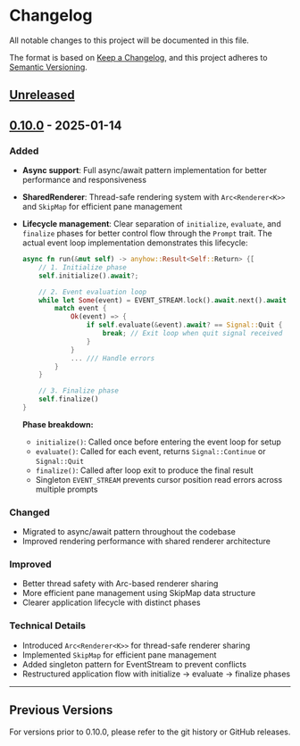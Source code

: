 # Changelog

All notable changes to this project will be documented in this file.

The format is based on [Keep a Changelog](https://keepachangelog.com/en/1.0.0/),
and this project adheres to [Semantic Versioning](https://semver.org/spec/v2.0.0.html).

## [Unreleased]

## [0.10.0] - 2025-01-14

### Added
- **Async support**: Full async/await pattern implementation for better performance and responsiveness
- **SharedRenderer**: Thread-safe rendering system with `Arc<Renderer<K>>` and `SkipMap` for efficient pane management
- **Lifecycle management**: Clear separation of `initialize`, `evaluate`, and `finalize` phases for better control flow through the `Prompt` trait. The actual event loop implementation demonstrates this lifecycle:
  
  ```rust
  async fn run(&mut self) -> anyhow::Result<Self::Return> {［
      // 1. Initialize phase
      self.initialize().await?;

      // 2. Event evaluation loop
      while let Some(event) = EVENT_STREAM.lock().await.next().await {
          match event {
              Ok(event) => {
                  if self.evaluate(&event).await? == Signal::Quit {
                      break; // Exit loop when quit signal received
                  }
              }
              ... /// Handle errors
          }
      }

      // 3. Finalize phase
      self.finalize()
  }
  ```
  
  **Phase breakdown:**
  - `initialize()`: Called once before entering the event loop for setup
  - `evaluate()`: Called for each event, returns `Signal::Continue` or `Signal::Quit`
  - `finalize()`: Called after loop exit to produce the final result
  - Singleton `EVENT_STREAM` prevents cursor position read errors across multiple prompts

### Changed
- Migrated to async/await pattern throughout the codebase
- Improved rendering performance with shared renderer architecture

### Improved
- Better thread safety with Arc-based renderer sharing
- More efficient pane management using SkipMap data structure
- Clearer application lifecycle with distinct phases

### Technical Details
- Introduced `Arc<Renderer<K>>` for thread-safe renderer sharing
- Implemented `SkipMap` for efficient pane management
- Added singleton pattern for EventStream to prevent conflicts
- Restructured application flow with initialize → evaluate → finalize phases

---

## Previous Versions

For versions prior to 0.10.0, please refer to the git history or GitHub releases.

[Unreleased]: https://github.com/ynqa/promkit/compare/v0.10.0...HEAD
[0.10.0]: https://github.com/ynqa/promkit/releases/tag/v0.10.0
